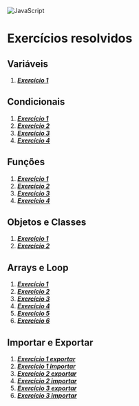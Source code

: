 ![JavaScript](https://img.shields.io/badge/JavaScript-F7DF1E?style=for-the-badge&logo=javascript&logoColor=black)
# Exercícios resolvidos

## Variáveis
1. **_[Exercício 1](/JavaScript/Exercises/a1_desafio.js)_**
## Condicionais
1. **_[Exercício 1](/JavaScript/Exercises/a2_desafio.js)_**
1. **_[Exercício 2](/JavaScript/Exercises/a2_list_ex01.js)_**
1. **_[Exercício 3](/JavaScript/Exercises/a2_list_ex02.js)_**
1. **_[Exercício 4](/JavaScript/Exercises/a2_list_ex03.js)_**
## Funções
1. **_[Exercício 1](/JavaScript/Exercises/a3_list_ex01.js)_**
1. **_[Exercício 2](/JavaScript/Exercises/a3_list_ex02.js)_**
1. **_[Exercício 3](/JavaScript/Exercises/a3_list_ex03.js)_**
1. **_[Exercício 4](/JavaScript/Exercises/a3_list_ex04.js)_**
## Objetos e Classes
1. **_[Exercício 1](/JavaScript/Exercises/a4_list_ex01.js)_**
1. **_[Exercício 2](/JavaScript/Exercises/a4_list_ex02.js)_**
## Arrays e Loop
1. **_[Exercício 1](/JavaScript/Exercises/a5_list_ex01.js)_**
1. **_[Exercício 2](/JavaScript/Exercises/a5_list_ex02.js)_**
1. **_[Exercício 3](/JavaScript/Exercises/a5_list_ex03.js)_**
1. **_[Exercício 4](/JavaScript/Exercises/a5_list_ex04.js)_**
1. **_[Exercício 5](/JavaScript/Exercises/a5_list_ex05.js)_**
1. **_[Exercício 6](/JavaScript/Exercises/a5_list_ex06.js)_**
## Importar e Exportar
1. **_[Exercício 1 exportar](/JavaScript/Exercises/a6_list_ex01_exp.js)_**
1. **_[Exercício 1 importar](/JavaScript/Exercises/a6_list_ex01_imp.js)_**
1. **_[Exercício 2 exportar](/JavaScript/Exercises/a6_list_ex02_exp.js)_**
1. **_[Exercício 2 importar](/JavaScript/Exercises/a6_list_ex02_imp.js)_**
1. **_[Exercício 3 exportar](/JavaScript/Exercises/a6_list_ex03_exp.js)_**
1. **_[Exercício 3 importar](/JavaScript/Exercises/a6_list_ex03_imp.js)_**
